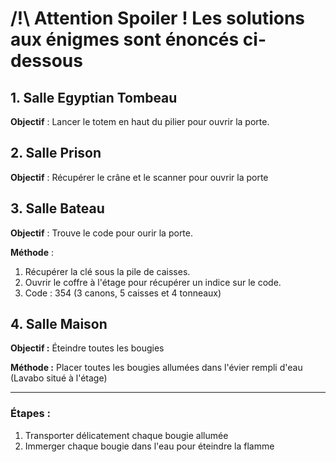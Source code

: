 # /!\ Attention Spoiler ! Les solutions aux énigmes sont énoncés ci-dessous

## 1. Salle Egyptian Tombeau
**Objectif** : Lancer le totem en haut du pilier pour ouvrir la porte.


## 2. Salle Prison
**Objectif** : Récupérer le crâne et le scanner pour ouvrir la porte


## 3. Salle Bateau
**Objectif** : Trouve le code pour ourir la porte.

**Méthode** :
1. Récupérer la clé sous la pile de caisses.
2. Ouvrir le coffre à l'étage pour récupérer un indice sur le code.
3. Code : 354 (3 canons, 5 caisses et 4 tonneaux)

## 4. Salle Maison

**Objectif :** Éteindre toutes les bougies

**Méthode :** Placer toutes les bougies allumées dans l'évier rempli d'eau (Lavabo situé à l'étage)

---

### Étapes :
1. Transporter délicatement chaque bougie allumée
2. Immerger chaque bougie dans l'eau pour éteindre la flamme